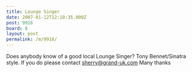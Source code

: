```yaml
---
title: Lounge Singer
date: 2007-01-12T12:10:35.000Z
post: 9916
board: 8
layout: post
permalink: /m/9916/
---
```

Does anybody know of a good local Lounge Singer? Tony Bennet/Sinatra style.
If you do please contact sherry@grand-uk.com
Many thanks
